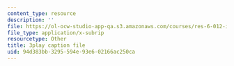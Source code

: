 ```yaml
---
content_type: resource
description: ''
file: https://ol-ocw-studio-app-qa.s3.amazonaws.com/courses/res-6-012-introduction-to-probability-spring-2018/94d383bb3295594e93e602166ac250ca_-630YTQEuCI.vtt
file_type: application/x-subrip
resourcetype: Other
title: 3play caption file
uid: 94d383bb-3295-594e-93e6-02166ac250ca
---
```

